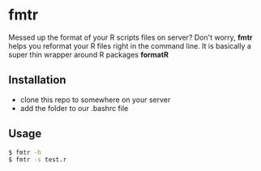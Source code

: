 # fmtr
Messed up the format of your R scripts files on server? Don't worry, **fmtr** 
helps you reformat your R files right in the command line. It is basically a
super thin wrapper around R packages **formatR**

## Installation
   - clone this repo to somewhere on your server
   - add the folder to our .bashrc file

## Usage 

```bash
$ fmtr -h
$ fmtr -s test.r
```

